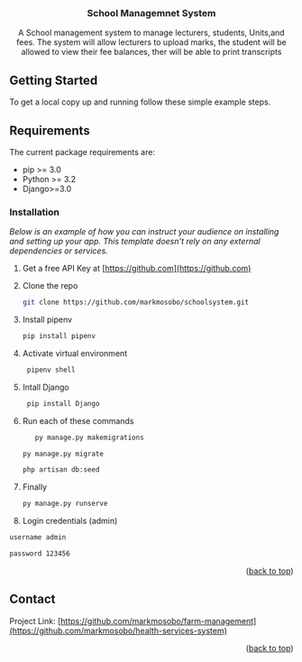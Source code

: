 <!-- PROJECT SHIELDS -->
<!--
*** I'm using markdown "reference style" links for readability.
*** Reference links are enclosed in brackets [ ] instead of parentheses ( ).
*** See the bottom of this document for the declaration of the reference variables
*** for contributors-url, forks-url, etc. This is an optional, concise syntax you may use.
*** https://www.markdownguide.org/basic-syntax/#reference-style-links
-->
<!-- [![Contributors][contributors-shield]][contributors-url]
[![Forks][forks-shield]][forks-url]
[![Stargazers][stars-shield]][stars-url]
[![Issues][issues-shield]][issues-url]
[![MIT License][license-shield]][license-url]
[![LinkedIn][linkedin-shield]][linkedin-url] -->

<!-- PROJECT LOGO -->
<br />
<div align="center">
  <a href="https://github.com/samuelmwathi/schoolsystem">
<!--     <img src="images/logo.png" alt="Logo" width="80" height="80"> -->
  </a>

  <h3 align="center"> School Managemnet System</h3>

  <p align="center">
    A School management system  to manage lecturers, students, Units,and fees. The system will allow lecturers to upload marks, the student will be allowed to view their fee balances, ther will be able to print transcripts
    <br />

  </p>
</div>



<!-- GETTING STARTED -->
## Getting Started

To get a local copy up and running follow these simple example steps.

## Requirements

The current package requirements are:

- pip >= 3.0
- Python >= 3.2
- Django>=3.0

### Installation

_Below is an example of how you can instruct your audience on installing and setting up your app. This template doesn't rely on any external dependencies or services._

1. Get a free API Key at [https://github.com](https://github.com)
2. Clone the repo
   ```sh
   git clone https://github.com/markmosobo/schoolsystem.git
   ```
   
   
3. Install pipenv
   ```sh
   pip install pipenv 
   ```
4. Activate virtual environment
   ```sh
    pipenv shell
   ```
   
5. Intall Django
   ```sh
    pip install Django
   ```

6. Run each of these commands 
   ```sh
      py manage.py makemigrations
   ```
   ```sh
   py manage.py migrate
   ```
   ```sh
   php artisan db:seed
   ```   
7. Finally
   ```sh
   py manage.py runserve
   ```  
8. Login credentials (admin)
```sh
username admin
```
```sh
password 123456 
```
<p align="right">(<a href="#top">back to top</a>)</p>

<!-- CONTACT -->
## Contact

<!-- Your Name - [@your_twitter](https://twitter.com/markmosobo) - email@example.com
 -->
Project Link: [https://github.com/markmosobo/farm-management](https://github.com/markmosobo/health-services-system)

<p align="right">(<a href="#top">back to top</a>)</p>

